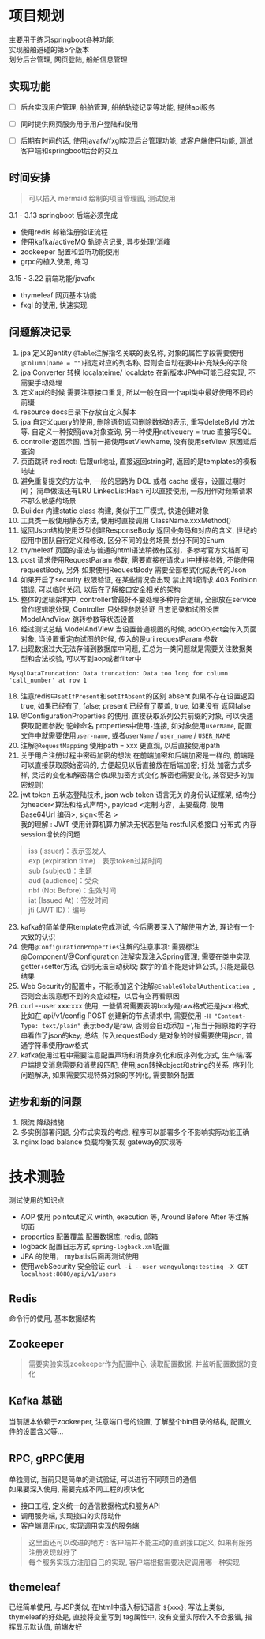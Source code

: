 
# 项目规划

主要用于练习springboot各种功能  
实现船舶避碰的第5个版本  
划分后台管理, 网页登陆, 船舶信息管理  

## 实现功能

- [ ] 后台实现用户管理, 船舶管理, 船舶轨迹记录等功能, 提供api服务  
- [ ] 同时提供网页服务用于用户登陆和使用  
- [ ] 后期有时间的话, 使用javafx/fxgl实现后台管理功能, 或客户端使用功能, 测试客户端和springboot后台的交互  


## 时间安排

> 可以插入 mermaid 绘制的项目管理图, 测试使用 

3.1 - 3.13 springboot 后端必须完成  

- 使用redis 邮箱注册验证流程  
- 使用kafka/activeMQ 轨迹点记录, 异步处理/消峰  
- zookeeper 配置和监听功能使用  
- grpc的植入使用, 练习  

3.15 - 3.22 前端功能/javafx 

- thymeleaf 网页基本功能  
- fxgl 的使用, 快速实现  


## 问题解决记录 

1. jpa 定义的entity `@Table`注解指名关联的表名称, 对象的属性字段需要使用`@Column(name = "")`指定对应的列名称, 否则会自动在表中补充缺失的字段  
2. jpa Converter 转换 localateime/ localdate 在新版本JPA中可能已经实现, 不需要手动处理  
3. 定义api的时候 需要注意接口重复, 所以一般在同一个api类中最好使用不同的前缀  
4. resource docs目录下存放自定义脚本  
5. jpa 自定义query的使用, 删除语句返回删除数据的表示, 重写deleteById 方法等. 自定义一种按照java对象查询, 另一种使用nativeuery = true 直接写SQL   
6. controller返回示图, 当前一把使用setViewName, 没有使用setView 原因延后查询  
7. 页面跳转 redirect: 后跟url地址, 直接返回string时, 返回的是templates的模板地址  
8. 避免重复提交的方法中, 一般的思路为 DCL 或者 cache 缓存，设置过期时间； 简单做法还有LRU LinkedListHash 可以直接使用, 一般用作对频繁请求不那么敏感的场景  
9. Builder 内建static class 构建, 类似于工厂模式, 快速创建对象  
10. 工具类一般使用静态方法, 使用时直接调用 ClassName.xxxMethod()  
11. 返回Json结构使用泛型创建ResponseBody  返回业务码和对应的含义, 世纪的应用中团队自行定义和修改, 区分不同的业务场景 划分不同的Enum  
12. thymeleaf 页面的语法与普通的html语法稍微有区别，多参考官方文档即可  
13. post 请求使用RequestParam 参数, 需要直接在请求url中拼接参数, 不能使用requestBody, 另外 如果使用RequestBody 需要全部格式化成表传的Json  
14. 如果开启了security 权限验证, 在某些情况会出现 禁止跨域请求  403 Foribion 错误, 可以临时关闭, 以后在了解接口安全相关的架构  
15. 整体的逻辑架构中, controller曾最好不要处理多种符合逻辑, 全部放在service曾作逻辑哦处理, Controller 只处理参数验证 日志记录和试图设置ModelAndView 跳转参数等状态设置  
16. 经过测试总结   ModelAndView 当设置普通视图的时候, addObject会传入页面对象, 当设置重定向试图的时候, 传入的是uri requestParam 参数  
17. 出现数据过大无法存储到数据库中问题, 汇总为一类问题就是需要关注数据类型和合法校验, 可以写到aop或者filter中  
```shell
MysqlDataTruncation: Data truncation: Data too long for column 'call_number' at row 1
```
18. 注意redis中`setIfPresent`和`setIfAbsent`的区别  absent 如果不存在设置返回true, 如果已经有了, false; present 已经有了覆盖, true, 如果没有 返回false  
19. @ConfigurationProperties 的使用, 直接获取系列公共前缀的对象, 可以快速获取配置参数; 驼峰命名 properties中使用`-`连接, 如对象使用`userName`, 配置文件中就需要使用`user-name`, 或者`userName` / `user_name` / `USER_NAME`  
20. 注解`@RequestMapping` 使用path = xxx 更直观, 以后直接使用path  
21. 关于用户注册过程中密码加密的想法 在前端加密和后端加密是一样的, 前端是可以直接获取原始密码的, 方便起见以后直接放在后端加密; 好处 加密方式多样, 灵活的变化和解密耦合(如果加密方式变化 解密也需要变化, 兼容更多的加密规则)  
22. jwt token 五状态登陆技术, json web token 语言无关的身份认证框架, 结构分为header<算法和格式声明>, payload <定制内容，主要载荷, 使用Base64Url 编码>, sign<签名 >  
我的理解 : JWT 使用计算机算力解决无状态登陆 restful风格接口 分布式 内存session增长的问题  

>  iss (issuer)：表示签发人  
> exp (expiration time)：表示token过期时间  
> sub (subject)：主题  
> aud (audience)：受众  
> nbf (Not Before)：生效时间  
> iat (Issued At)：签发时间  
> jti (JWT ID)：编号  

23. kafka的简单使用template完成测试, 今后需要深入了解使用方法, 理论有一个大致的认识  
24. 使用`@ConfigurationProperties`注解的注意事项: 需要标注 @Component/@Configuration 注解实现注入Spring管理; 需要在类中实现getter+setter方法, 否则无法自动获取; 数字的值不能是计算公式, 只能是最总结果  
25. Web Security的配置中，不能添加这个注解`@EnableGlobalAuthentication `, 否则会出现意想不到的炎症过程，以后有空再看原因  
26. curl --user xxx:xxx 使用, 一些情况需要表明body是raw格式还是json格式, 比如在 api/v1/config  POST 创建新的节点请求中, 需要使用 `-H "Content-Type: text/plain"` 表示body是raw, 否则会自动添加'=',相当于把原始的字符串看作了json的key; 总结, 传入requestBody 是对象的时候需要使用json, 普通字符串使用raw格式  
27. kafka使用过程中需要注意配置声场和消费序列化和反序列化方式, 生产端/客户端提交消息需要和消费段匹配, 使用json转换object和string的关系, 序列化问题解决, 如果需要实现特殊对象的序列化, 需要额外配置  


## 进步和新的问题

1. 限流 降级措施
2. 多实例部署问题, 分布式实现的考虑, 程序可以部署多个不影响实际功能正确
3. nginx load balance 负载均衡实现 gateway的实现等

# 技术测验  

测试使用的知识点  

- AOP 使用 pointcut定义 winth, execution 等, Around Before After 等注解 切面  
- properties 配置覆盖  配置数据库, redis, 邮箱  
- logback 配置日志方式 `spring-logback.xml`配置  
- JPA 的使用， mybatis后面再测试使用  
- 使用webSecurity 安全验证 `curl -i --user wangyulong:testing -X GET localhost:8080/api/v1/users`  



## Redis

命令行的使用, 基本数据结构  



## Zookeeper 

> 需要实验实现zookeeper作为配置中心, 读取配置数据, 并监听配置数据的变化  


## Kafka 基础

当前版本依赖于zookeeper, 注意端口号的设置, 了解整个bin目录的结构, 配置文件的设置含义等...  



## RPC, gRPC使用

单独测试, 当前只是简单的测试验证, 可以进行不同项目的通信  
如果要深入使用, 需要完成不同工程的模块化

- 接口工程, 定义统一的通信数据格式和服务API  
- 调用服务端, 实现接口的实际动作  
- 客户端调用rpc, 实现调用实现的服务端  

> 这里面还可以改进的地方 : 客户端并不能主动的直到接口定义, 如果有服务注册发现就好了  
> 每个服务实现方注册自己的实现, 客户端根据需要决定调用哪一种实现  




## themeleaf 

已经简单使用, 与JSP类似, 在html中插入标记语言 `${xxx}`, 写法上类似, thymeleaf的好处是, 直接将变量写到 tag属性中, 没有变量实际传入不会报错, 指挥显示默认值, 前端友好  










